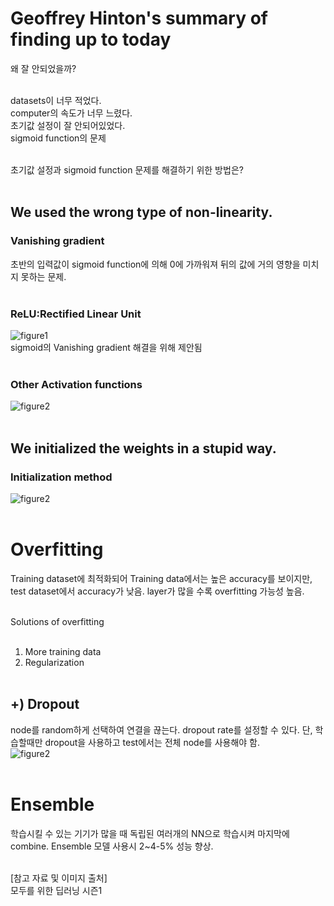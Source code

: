 # Geoffrey Hinton's summary of finding up to today <br>
왜 잘 안되었을까? <br><br>

datasets이 너무 적었다. <br>
computer의 속도가 너무 느렸다. <br>
초기값 설정이 잘 안되어있었다. <br>
sigmoid function의 문제 <br><br>

초기값 설정과 sigmoid function 문제를 해결하기 위한 방법은? <br><br>

## We used the wrong type of non-linearity. <br>
### Vanishing gradient <br>
초반의 입력값이 sigmoid function에 의해 0에 가까워져 뒤의 값에 거의 영향을 미치지 못하는 문제. <br><br>

### ReLU:Rectified Linear Unit <br>
![figure1](https://user-images.githubusercontent.com/57740560/94715631-b4e0d080-0388-11eb-89c1-210a3a53956b.png) <br>
sigmoid의 Vanishing gradient 해결을 위해 제안됨 <br><br>

### Other Activation functions <br>
![figure2](https://user-images.githubusercontent.com/57740560/94715390-5e739200-0388-11eb-9bfa-9582717049c6.png) <br><br>

## We initialized the weights in a stupid way. <br>
### Initialization method <br>
![figure2](https://user-images.githubusercontent.com/57740560/94715903-0ab57880-0389-11eb-9548-73d27612c929.png) <br><br>

# Overfitting <br>
Training dataset에 최적화되어 Training data에서는 높은 accuracy를 보이지만, test dataset에서 accuracy가 낮음. layer가 많을 수록 overfitting 가능성 높음. <br><br>

Solutions of overfitting <br><br>

1. More training data <br>
2. Regularization <br><br>

## +) Dropout <br>
node를 random하게 선택하여 연결을 끊는다. dropout rate를 설정할 수 있다. 단, 학습할때만 dropout을 사용하고 test에서는 전체 node를 사용해야 함. <br>
![figure2](https://user-images.githubusercontent.com/57740560/94718814-3b97ac80-038d-11eb-9426-17b87418d375.png) <br><br>

# Ensemble <br>
학습시킬 수 있는 기기가 많을 때 독립된 여러개의 NN으로 학습시켜 마지막에 combine. Ensemble 모델 사용시 2~4-5% 성능 향상. <br><br>

[참고 자료 및 이미지 출처] <br>
모두를 위한 딥러닝 시즌1 
